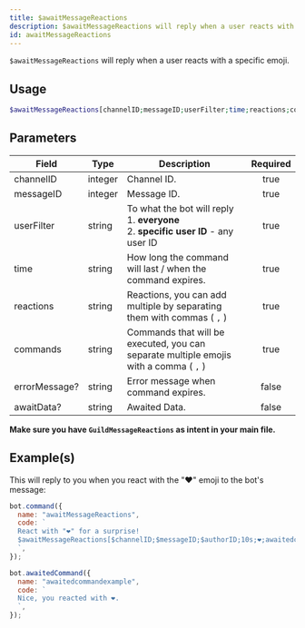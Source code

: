 ```yaml
---
title: $awaitMessageReactions
description: $awaitMessageReactions will reply when a user reacts with a specific emoji.
id: awaitMessageReactions
---
```


`$awaitMessageReactions` will reply when a user reacts with a specific emoji.

## Usage

```php
$awaitMessageReactions[channelID;messageID;userFilter;time;reactions;commands;errorMessage?;awaitData?]
```

## Parameters

| Field         | Type    | Description                                                                                    | Required |
| ------------- | ------- | ---------------------------------------------------------------------------------------------- | :------: |
| channelID     | integer | Channel ID.                                                                                    |   true   |
| messageID     | integer | Message ID.                                                                                    |   true   |
| userFilter    | string  | To what the bot will reply <br /> 1. **everyone** <br /> 2. **specific user ID** - any user ID |   true   |
| time          | string  | How long the command will last / when the command expires.                                     |   true   |
| reactions     | string  | Reactions, you can add multiple by separating them with commas ( `,` )                         |   true   |
| commands      | string  | Commands that will be executed, you can separate multiple emojis with a comma ( `,` )          |   true   |
| errorMessage? | string  | Error message when command expires.                                                            |  false   |
| awaitData?    | string  | Awaited Data.                                                                                  |  false   |

**Make sure you have `GuildMessageReactions` as intent in your main file.**

## Example(s)

This will reply to you when you react with the "❤️" emoji to the bot's message:

```js
bot.command({
  name: "awaitMessageReactions",
  code: `
  React with "❤️" for a surprise! 
  $awaitMessageReactions[$channelID;$messageID;$authorID;10s;❤️;awaitedcommandexample;Whoops! You didn't react in time..]
  `,
});

bot.awaitedCommand({
  name: "awaitedcommandexample",
  code: `
  Nice, you reacted with ❤️.
  `,
});
```
